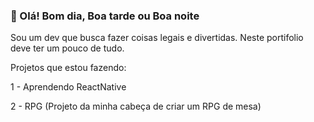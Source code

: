### 👋 Olá! Bom dia, Boa tarde ou Boa noite

Sou um dev que busca fazer coisas legais e divertidas. Neste portifolio deve ter um pouco de tudo.

Projetos que estou fazendo:
  
  1 - Aprendendo ReactNative
  
  2 - RPG (Projeto da minha cabeça de criar um RPG de mesa)
 
<!--
**DevLeonardoFA/DevLeonardoFA** is a ✨ _special_ ✨ repository because its `README.md` (this file) appears on your GitHub profile.

Here are some ideas to get you started:

- 🔭 I’m currently working on ...
- 🌱 I’m currently learning ...
- 👯 I’m looking to collaborate on ...
- 🤔 I’m looking for help with ...
- 💬 Ask me about ...
- 📫 How to reach me: ...
- 😄 Pronouns: ...
- ⚡ Fun fact: ...
-->
